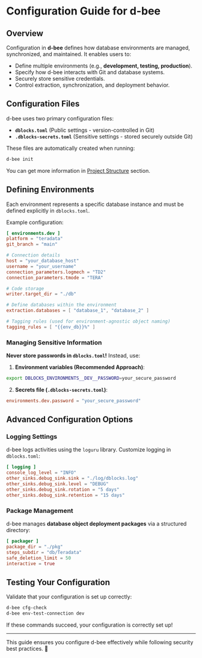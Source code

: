 # Configuration Guide for d-bee

## Overview

Configuration in **d-bee** defines how database environments are managed, synchronized, and maintained. It enables users to:

- Define multiple environments (e.g., **development, testing, production**).
- Specify how d-bee interacts with Git and database systems.
- Securely store sensitive credentials.
- Control extraction, synchronization, and deployment behavior.

## Configuration Files

d-bee uses two primary configuration files:

- **`dblocks.toml`** (Public settings - version-controlled in Git)
- **`.dblocks-secrets.toml`** (Sensitive settings - stored securely outside Git)

These files are automatically created when running:

```bash
d-bee init
```

You can get more information in [Project Structure](project_structure.md) section.

## Defining Environments

Each environment represents a specific database instance and must be defined explicitly in `dblocks.toml`.

Example configuration:

```toml
[ environments.dev ]
platform = "teradata"
git_branch = "main"

# Connection details
host = "your_database_host"
username = "your_username"
connection_parameters.logmech = "TD2"
connection_parameters.tmode = "TERA"

# Code storage
writer.target_dir = "./db"

# Define databases within the environment
extraction.databases = [ "database_1", "database_2" ]

# Tagging rules (used for environment-agnostic object naming)
tagging_rules = [ "{{env_db}}%" ]
```

### Managing Sensitive Information

**Never store passwords in `dblocks.toml`!** Instead, use:

1. **Environment variables (Recommended Approach)**:

  ```bash
  export DBLOCKS_ENVIRONMENTS__DEV__PASSWORD=your_secure_password
  ```

2. **Secrets file (`.dblocks-secrets.toml`)**:

  ```toml
  environments.dev.password = "your_secure_password"
  ```

## Advanced Configuration Options

### Logging Settings

d-bee logs activities using the `loguru` library. Customize logging in `dblocks.toml`:

```toml
[ logging ]
console_log_level = "INFO"
other_sinks.debug_sink.sink = "./log/dblocks.log"
other_sinks.debug_sink.level = "DEBUG"
other_sinks.debug_sink.rotation = "5 days"
other_sinks.debug_sink.retention = "15 days"
```

### Package Management

d-bee manages **database object deployment packages** via a structured directory:

```toml
[ packager ]
package_dir = "./pkg"
steps_subdir = "db/Teradata"
safe_deletion_limit = 50
interactive = true
```

## Testing Your Configuration

Validate that your configuration is set up correctly:

```bash
d-bee cfg-check
d-bee env-test-connection dev
```

If these commands succeed, your configuration is correctly set up!

--------------------------------------------------------------------------------

This guide ensures you configure d-bee effectively while following security best practices. 🚀
